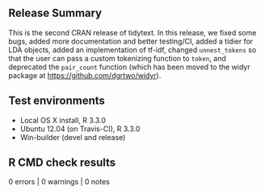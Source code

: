 ## Release Summary

This is the second CRAN release of tidytext. In this release, we fixed some bugs, added more documentation and better testing/CI, added a tidier for LDA objects, added an implementation of tf-idf, changed `unnest_tokens` so that the user can pass a custom tokenizing function to `token`, and deprecated the `pair_count` function (which has been moved to the widyr package at https://github.com/dgrtwo/widyr).

## Test environments
* Local OS X install, R 3.3.0
* Ubuntu 12.04 (on Travis-CI), R 3.3.0
* Win-builder (devel and release)

## R CMD check results

0 errors | 0 warnings | 0 notes
